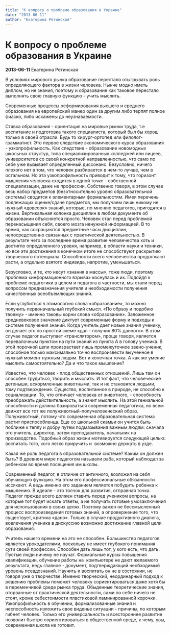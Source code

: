 ```yaml
---
title: "К вопросу о проблеме образования в Украине"
date: "2013-06-11"
author: "Екатерина Ретинская"
---
```


# К вопросу о проблеме образования в Украине

**2013-06-11** Екатерина Ретинская

В условиях мирового рынка образование перестало отыгрывать роль определяющего фактора в жизни человека. Нынче модно иметь диплом, но не знания, поэтому и образование как таковое перестало выполнять свою главную функцию - учить мыслить.

Современные процессы реформирования высшего и среднего образования на европейский манер один за другим либо терпят полное фиаско, либо искажены до неузнаваемости.

Ставка образования - ориентация на мировые рынки труда, т.е воспитание и подготовка такого специалиста, который был бы хорош только в своей отрасли. Будь то хирург-ортопед или филолог-грамматист. Это первое следствие экономического курса образования - узкопрофильность. Как следствие - образование новомодных школьных структур, типа специализированных колледжей или лицеев, университетов со своей конкретной направленностью, что само по себе уже вызывает определенный диссонанс. Безусловно, ничего плохого нет в том, что человек разбирается в чем-то лучше, чем в остальном. Но эта узкопрофильность приводит к тому, что горизонт мышления человека сходится в одной точке - собственной специализации, даже не профессии. Собственно говоря, в этом случае весь набор предметов (безотносительно уровня образовательной системы) сводится к элементарным формальностям. Имея перечень подлежащих оценке/сдаче предметов, мы получаем лишь никому не нужный «довесок» знаний, которые, по мнению педагогов, пригодятся в жизни. Вертикальная колонка дисциплин в любом документе об образовании объясняется просто. Человек стал перед проблемой перенасыщения себя, своего мозга ненужной информацией. В то время, как сокращаются предметные часы дисциплин, непосредственно связанных с практической деятельностью. В результате чего за последнее время развитие человечества хоть и достигло определенного уровня, например, в области науки и техники, но все эти достижения в конечном итоге не способствуют раскрытию творческого потенциала. Способности всего человечества продолжают расти, а отдельно взятого индивида, напротив, уменьшаться.

Безусловно, и те, кто несут «знания в массы», тоже люди, поэтому проблема «информационного взрыва» коснулась и их. Подойдя к проблеме педагогики в целом и педагога в частности, мы стали перед вопросом предназначения учителя и необходимости получения качественных всеобъемлющих знаний.

Если углубиться в этимологию слова «образование», то можно получить первоначальный глубокий смысл. «По образу и подобию твоему» - именно таковы корни слова «образование». Заложенное средневековое значение диктует современные форму и подходы к системе получения знаний. Когда учитель дает новые знания ученику, он делает это по простой схеме «дал - получил 80% данного». В этом случае педагог выступает «транслятором», проще говоря, является перевалочным пунктом на пути знаний из пункта А в голову ученика. В этой порочной цепи произрастает лишь промежуточное звено-ученик, способное только максимально точно воспроизвести выученное в нужный момент нужным людям. Вот и конечная точка. А как же умение мыслить самостоятельно? Да и что такое мышление?

Известно, что человек - плод общественных отношений. Лишь там он способен трудиться, творить и мыслить. И тот факт, что человеческие детеныши, вскормленные животными, так и не становятся людьми, тому подтверждение. Существо, воспитанное в природе, не способно к социализации. То, что отличает человека от животного, - способность преображать действительность, а значит мыслить. На этой гениальной способности и должна базироваться современная педагогика, но всем движет все тот же полуживотный-получеловеческий образ. Полуживотный, потому что современная образовательная система растит приспособленца. Еще со школьной скамьи он учится быть поближе к теплу и добру путем подмазывания важным людям: сначала это учитель, директор, затем преподаватель, начальник на производстве. Подобный образ жизни мотивируется следующей целью: воспитать того, кого легко приручить и  возможно держать в узде.

Какая же роль педагога в образовательной системе? Каким он должен быть? В древнем мире педагогом называли раба, который наблюдал за ребенком во время посещения им школы.

Современный педагог, в отличие от античного, возложил на себя обучающую функцию. На этом его профессиональные обязанности иссякают. А ведь именно его заданием является побудить ребенка к мышлению. В идеале - это толчок для развития, отправная точка. Педагог прежде всего должен ставить перед учеником вопросы, на которые тот будет искать ответы, а не получать готовые умозаключения для использования в своих целях. Поэтому важен не бессмысленный процесс воспроизведения готовых знаний, а опровержение того, что существует, критика «дано». Только в случае продуктивного диалога, вовлечения ученика в дискуссию возможно достижение главной цели образования.

Учитель нашего времени на это не способен. Большинство педагогов является урокодателями, поскольку не имеет глубокого понимания сути своей профессии. Способен дать лишь тот, у кого есть, что дать. Пустые люди ничему не научат. Формальные курсы повышения квалификации, обучение работы на  компьютере не дают желаемого результата, ведь главное - документ, подтверждающий необходимый уровень псевдознаний. Научить и воспитать он не в состоянии, не говоря уже о творчестве. Именно творческий, неординарный подход к решению проблемы поможет человеку сориентироваться даже хотя бы в переменчивой среде рынка труда. Обыденные теоретические знания, оторванные от практической деятельности, сами по себе ничего не стоят, кроме себестоимости пластиковой ламинированной корочки. Узкопрофильность в обучении, формализованные знания и неспособность изложить свое виденье ситуации - причины, по которым гибнет человек. Только его универсальность и всестороннее развитие позволит быстро сориентироваться в общественной среде, к чему, увы, современная школа не готовит.
